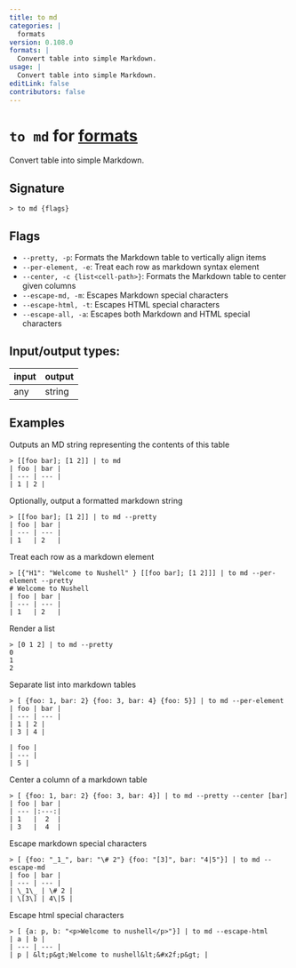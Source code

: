 ```yaml
---
title: to md
categories: |
  formats
version: 0.108.0
formats: |
  Convert table into simple Markdown.
usage: |
  Convert table into simple Markdown.
editLink: false
contributors: false
---
```

<!-- This file is automatically generated. Please edit the command in https://github.com/nushell/nushell instead. -->

# `to md` for [formats](/commands/categories/formats.md)

<div class='command-title'>Convert table into simple Markdown.</div>

## Signature

```> to md {flags} ```

## Flags

 -  `--pretty, -p`: Formats the Markdown table to vertically align items
 -  `--per-element, -e`: Treat each row as markdown syntax element
 -  `--center, -c {list<cell-path>}`: Formats the Markdown table to center given columns
 -  `--escape-md, -m`: Escapes Markdown special characters
 -  `--escape-html, -t`: Escapes HTML special characters
 -  `--escape-all, -a`: Escapes both Markdown and HTML special characters


## Input/output types:

| input | output |
| ----- | ------ |
| any   | string |
## Examples

Outputs an MD string representing the contents of this table
```nu
> [[foo bar]; [1 2]] | to md
| foo | bar |
| --- | --- |
| 1 | 2 |
```

Optionally, output a formatted markdown string
```nu
> [[foo bar]; [1 2]] | to md --pretty
| foo | bar |
| --- | --- |
| 1   | 2   |
```

Treat each row as a markdown element
```nu
> [{"H1": "Welcome to Nushell" } [[foo bar]; [1 2]]] | to md --per-element --pretty
# Welcome to Nushell
| foo | bar |
| --- | --- |
| 1   | 2   |
```

Render a list
```nu
> [0 1 2] | to md --pretty
0
1
2
```

Separate list into markdown tables
```nu
> [ {foo: 1, bar: 2} {foo: 3, bar: 4} {foo: 5}] | to md --per-element
| foo | bar |
| --- | --- |
| 1 | 2 |
| 3 | 4 |

| foo |
| --- |
| 5 |
```

Center a column of a markdown table
```nu
> [ {foo: 1, bar: 2} {foo: 3, bar: 4}] | to md --pretty --center [bar]
| foo | bar |
| --- |:---:|
| 1   |  2  |
| 3   |  4  |
```

Escape markdown special characters
```nu
> [ {foo: "_1_", bar: "\# 2"} {foo: "[3]", bar: "4|5"}] | to md --escape-md
| foo | bar |
| --- | --- |
| \_1\_ | \# 2 |
| \[3\] | 4\|5 |
```

Escape html special characters
```nu
> [ {a: p, b: "<p>Welcome to nushell</p>"}] | to md --escape-html
| a | b |
| --- | --- |
| p | &lt;p&gt;Welcome to nushell&lt;&#x2f;p&gt; |
```
